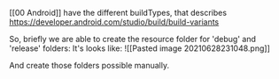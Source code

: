 
[[00 Android]] have the different buildTypes, that describes https://developer.android.com/studio/build/build-variants 

So, briefly we are able to create the resource folder for 'debug' and 'release' folders:
It's looks like:
![[Pasted image 20210628231048.png]]

And create those folders possible manually. 